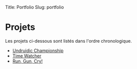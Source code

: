 Title: Portfolio
Slug: portfolio

# Projets

Les projets ci-dessous sont listés dans l'ordre chronologique.

* [Undruidic Championship](/pages/undruidic-championship.html "Undruidic Championship")
* [Time Watcher](/pages/time-watcher.html "Time Watcher")
* [Run, Gun, Cry!](/pages/run-gun-cry.html "Run, Gun, Cry!")
